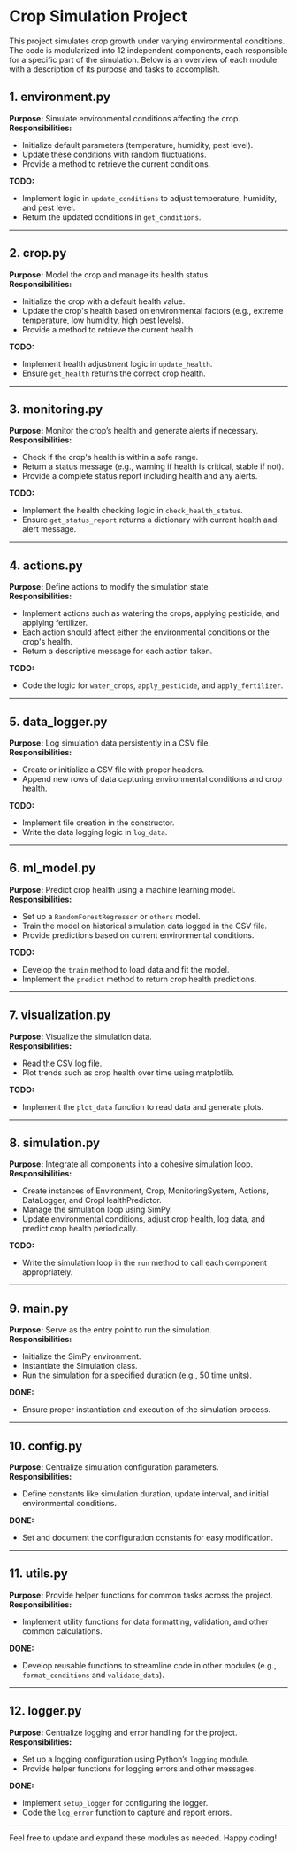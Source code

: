 # Crop Simulation Project

This project simulates crop growth under varying environmental conditions. The code is modularized into 12 independent components, each responsible for a specific part of the simulation. Below is an overview of each module with a description of its purpose and tasks to accomplish.

## 1. environment.py
**Purpose:** Simulate environmental conditions affecting the crop.  
**Responsibilities:**
- Initialize default parameters (temperature, humidity, pest level).
- Update these conditions with random fluctuations.
- Provide a method to retrieve the current conditions.

**TODO:**  
- Implement logic in `update_conditions` to adjust temperature, humidity, and pest level.
- Return the updated conditions in `get_conditions`.

---

## 2. crop.py
**Purpose:** Model the crop and manage its health status.  
**Responsibilities:**
- Initialize the crop with a default health value.
- Update the crop's health based on environmental factors (e.g., extreme temperature, low humidity, high pest levels).
- Provide a method to retrieve the current health.

**TODO:**  
- Implement health adjustment logic in `update_health`.
- Ensure `get_health` returns the correct crop health.

---

## 3. monitoring.py
**Purpose:** Monitor the crop’s health and generate alerts if necessary.  
**Responsibilities:**
- Check if the crop's health is within a safe range.
- Return a status message (e.g., warning if health is critical, stable if not).
- Provide a complete status report including health and any alerts.

**TODO:**  
- Implement the health checking logic in `check_health_status`.
- Ensure `get_status_report` returns a dictionary with current health and alert message.

---

## 4. actions.py
**Purpose:** Define actions to modify the simulation state.  
**Responsibilities:**
- Implement actions such as watering the crops, applying pesticide, and applying fertilizer.
- Each action should affect either the environmental conditions or the crop's health.
- Return a descriptive message for each action taken.

**TODO:**  
- Code the logic for `water_crops`, `apply_pesticide`, and `apply_fertilizer`.

---

## 5. data_logger.py
**Purpose:** Log simulation data persistently in a CSV file.  
**Responsibilities:**
- Create or initialize a CSV file with proper headers.
- Append new rows of data capturing environmental conditions and crop health.

**TODO:**  
- Implement file creation in the constructor.
- Write the data logging logic in `log_data`.

---

## 6. ml_model.py
**Purpose:** Predict crop health using a machine learning model.  
**Responsibilities:**
- Set up a `RandomForestRegressor` or `others` model.
- Train the model on historical simulation data logged in the CSV file.
- Provide predictions based on current environmental conditions.

**TODO:**  
- Develop the `train` method to load data and fit the model.
- Implement the `predict` method to return crop health predictions.

---

## 7. visualization.py
**Purpose:** Visualize the simulation data.  
**Responsibilities:**
- Read the CSV log file.
- Plot trends such as crop health over time using matplotlib.

**TODO:**  
- Implement the `plot_data` function to read data and generate plots.

---

## 8. simulation.py
**Purpose:** Integrate all components into a cohesive simulation loop.  
**Responsibilities:**
- Create instances of Environment, Crop, MonitoringSystem, Actions, DataLogger, and CropHealthPredictor.
- Manage the simulation loop using SimPy.
- Update environmental conditions, adjust crop health, log data, and predict crop health periodically.

**TODO:**  
- Write the simulation loop in the `run` method to call each component appropriately.

---

## 9. main.py
**Purpose:** Serve as the entry point to run the simulation.  
**Responsibilities:**
- Initialize the SimPy environment.
- Instantiate the Simulation class.
- Run the simulation for a specified duration (e.g., 50 time units).

**DONE:**  
- Ensure proper instantiation and execution of the simulation process.

---

## 10. config.py
**Purpose:** Centralize simulation configuration parameters.  
**Responsibilities:**
- Define constants like simulation duration, update interval, and initial environmental conditions.

**DONE:**  
- Set and document the configuration constants for easy modification.

---

## 11. utils.py
**Purpose:** Provide helper functions for common tasks across the project.  
**Responsibilities:**
- Implement utility functions for data formatting, validation, and other common calculations.

**DONE:**  
- Develop reusable functions to streamline code in other modules (e.g., `format_conditions` and `validate_data`).

---

## 12. logger.py
**Purpose:** Centralize logging and error handling for the project.  
**Responsibilities:**
- Set up a logging configuration using Python’s `logging` module.
- Provide helper functions for logging errors and other messages.

**DONE:**  
- Implement `setup_logger` for configuring the logger.
- Code the `log_error` function to capture and report errors.

---

Feel free to update and expand these modules as needed. Happy coding!
